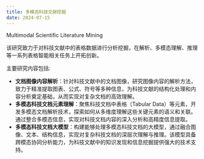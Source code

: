 ```yaml
---
title: 多模态科技文献挖掘
date: 2024-07-15
---
```


Multimodal Scientific Literature Mining

该研究致力于对科技文献中的表格数据进行分析挖掘，在解析、多模态理解、推理等一系列表格智能相关任务上开拓创新。

<!--more-->

主要研究内容包括:

- **文档图像内容解析**：针对科技文献中的文档图像，研究图像内容的解析方法，致力于精准提取图表、公式、符号等多种信息，为科技文献的结构化处理和内容分析奠定基础，从而实现对复杂文档的高效理解。
- **多模态科技文档元素理解**：聚焦科技文档中表格（Tabular Data）等元素，开发多模态文档解析技术，探索如何从多维度理解这些关键元素的语义和关联。通过整合多模态信息，实现对科技文档内容的深入分析和高精度信息提取。
- **多模态科技文档大模型**：构建能够处理多模态科技文档的大模型，通过融合图像、文本、结构信息，实现对复杂科技文档的深层次理解与推理。该模型具备跨模态协同分析能力，为科技文献中的知识发现和信息挖掘提供强大的技术支持。
